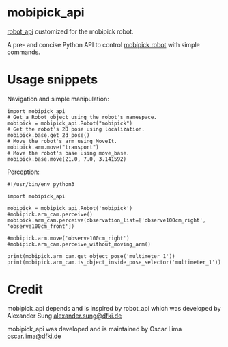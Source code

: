 # mobipick_api

[robot_api](https://github.com/DFKI-NI/robot_api) customized for the mobipick robot.

A pre- and concise Python API to control [mobipick robot](https://github.com/DFKI-NI/mobipick) with simple commands.

# Usage snippets

Navigation and simple manipulation:
```
import mobipick_api
# Get a Robot object using the robot's namespace.
mobipick = mobipick_api.Robot("mobipick")
# Get the robot's 2D pose using localization.
mobipick.base.get_2d_pose()
# Move the robot's arm using MoveIt.
mobipick.arm.move("transport")
# Move the robot's base using move_base.
mobipick.base.move(21.0, 7.0, 3.141592)
```

Perception:
```
#!/usr/bin/env python3

import mobipick_api

mobipick = mobipick_api.Robot('mobipick')
#mobipick.arm_cam.perceive()
mobipick.arm_cam.perceive(observation_list=['observe100cm_right', 'observe100cm_front'])

#mobipick.arm.move('observe100cm_right')
#mobipick.arm_cam.perceive_without_moving_arm()

print(mobipick.arm_cam.get_object_pose('multimeter_1'))
print(mobipick.arm_cam.is_object_inside_pose_selector('multimeter_1'))
```

# Credit

mobipick_api depends and is inspired by robot_api which was developed by Alexander Sung alexander.sung@dfki.de

mobipick_api was developed and is maintained by Oscar Lima oscar.lima@dfki.de
